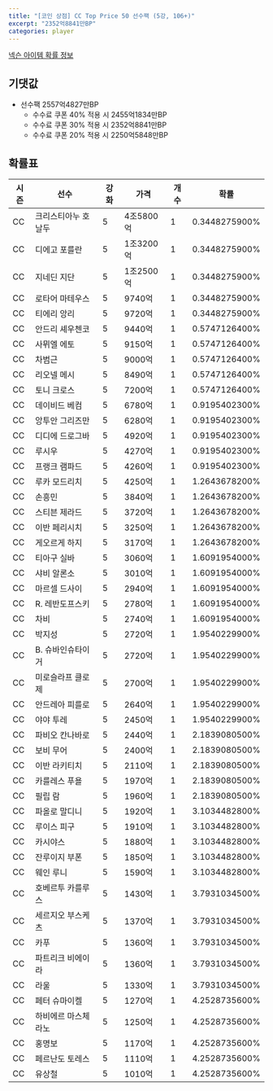 ```yaml
---
title: "[코인 상점] CC Top Price 50 선수팩 (5강, 106+)"
excerpt: "2352억8841만BP"
categories: player
---
```

[넥슨 아이템 확률 정보](http://iteminfo.nexon.com/probability/fco?sn=7608)

## 기댓값
- 선수팩 2557억4827만BP
  - 수수료 쿠폰 40% 적용 시 2455억1834만BP
  - 수수료 쿠폰 30% 적용 시 2352억8841만BP
  - 수수료 쿠폰 20% 적용 시 2250억5848만BP


## 확률표

|시즌|선수|강화|가격|개수|확률|
|---|---|---|---|---|---|
|CC|크리스티아누 호날두|5|4조5800억|1|0.3448275900%|
|CC|디에고 포를란|5|1조3200억|1|0.3448275900%|
|CC|지네딘 지단|5|1조2500억|1|0.3448275900%|
|CC|로타어 마테우스|5|9740억|1|0.3448275900%|
|CC|티에리 앙리|5|9720억|1|0.3448275900%|
|CC|안드리 셰우첸코|5|9440억|1|0.5747126400%|
|CC|사뮈엘 에토|5|9150억|1|0.5747126400%|
|CC|차범근|5|9000억|1|0.5747126400%|
|CC|리오넬 메시|5|8490억|1|0.5747126400%|
|CC|토니 크로스|5|7200억|1|0.5747126400%|
|CC|데이비드 베컴|5|6780억|1|0.9195402300%|
|CC|앙투안 그리즈만|5|6280억|1|0.9195402300%|
|CC|디디에 드로그바|5|4920억|1|0.9195402300%|
|CC|루시우|5|4270억|1|0.9195402300%|
|CC|프랭크 램파드|5|4260억|1|0.9195402300%|
|CC|루카 모드리치|5|4250억|1|1.2643678200%|
|CC|손흥민|5|3840억|1|1.2643678200%|
|CC|스티븐 제라드|5|3720억|1|1.2643678200%|
|CC|이반 페리시치|5|3250억|1|1.2643678200%|
|CC|게오르게 하지|5|3170억|1|1.2643678200%|
|CC|티아구 실바|5|3060억|1|1.6091954000%|
|CC|샤비 알론소|5|3010억|1|1.6091954000%|
|CC|마르셀 드사이|5|2940억|1|1.6091954000%|
|CC|R. 레반도프스키|5|2780억|1|1.6091954000%|
|CC|차비|5|2740억|1|1.6091954000%|
|CC|박지성|5|2720억|1|1.9540229900%|
|CC|B. 슈바인슈타이거|5|2720억|1|1.9540229900%|
|CC|미로슬라프 클로제|5|2700억|1|1.9540229900%|
|CC|안드레아 피를로|5|2640억|1|1.9540229900%|
|CC|야야 투레|5|2450억|1|1.9540229900%|
|CC|파비오 칸나바로|5|2440억|1|2.1839080500%|
|CC|보비 무어|5|2400억|1|2.1839080500%|
|CC|이반 라키티치|5|2110억|1|2.1839080500%|
|CC|카를레스 푸욜|5|1970억|1|2.1839080500%|
|CC|필립 람|5|1960억|1|2.1839080500%|
|CC|파올로 말디니|5|1920억|1|3.1034482800%|
|CC|루이스 피구|5|1910억|1|3.1034482800%|
|CC|카시야스|5|1880억|1|3.1034482800%|
|CC|잔루이지 부폰|5|1850억|1|3.1034482800%|
|CC|웨인 루니|5|1590억|1|3.1034482800%|
|CC|호베르투 카를루스|5|1430억|1|3.7931034500%|
|CC|세르지오 부스케츠|5|1370억|1|3.7931034500%|
|CC|카푸|5|1360억|1|3.7931034500%|
|CC|파트리크 비에이라|5|1360억|1|3.7931034500%|
|CC|라울|5|1330억|1|3.7931034500%|
|CC|페터 슈마이켈|5|1270억|1|4.2528735600%|
|CC|하비에르 마스체라노|5|1250억|1|4.2528735600%|
|CC|홍명보|5|1170억|1|4.2528735600%|
|CC|페르난도 토레스|5|1110억|1|4.2528735600%|
|CC|유상철|5|1010억|1|4.2528735600%|
